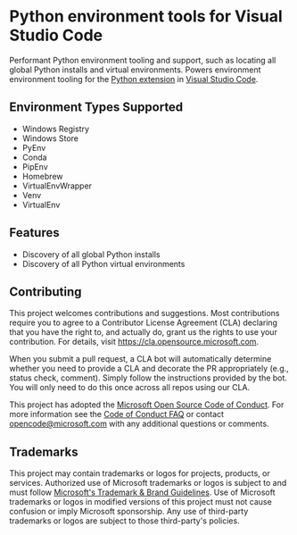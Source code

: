 # Python environment tools for Visual Studio Code

Performant Python environment tooling and support, such as locating all global Python installs and virtual environments. Powers environment environment tooling for the [Python extension](https://marketplace.visualstudio.com/items?itemName=ms-python.python) in [Visual Studio Code](https://code.visualstudio.com/).

## Environment Types Supported 
- Windows Registry
- Windows Store
- PyEnv
- Conda
- PipEnv
- Homebrew
- VirtualEnvWrapper
- Venv
- VirtualEnv

## Features 
- Discovery of all global Python installs
- Discovery of all Python virtual environments

## Contributing

This project welcomes contributions and suggestions.  Most contributions require you to agree to a
Contributor License Agreement (CLA) declaring that you have the right to, and actually do, grant us
the rights to use your contribution. For details, visit https://cla.opensource.microsoft.com.

When you submit a pull request, a CLA bot will automatically determine whether you need to provide
a CLA and decorate the PR appropriately (e.g., status check, comment). Simply follow the instructions
provided by the bot. You will only need to do this once across all repos using our CLA.

This project has adopted the [Microsoft Open Source Code of Conduct](https://opensource.microsoft.com/codeofconduct/).
For more information see the [Code of Conduct FAQ](https://opensource.microsoft.com/codeofconduct/faq/) or
contact [opencode@microsoft.com](mailto:opencode@microsoft.com) with any additional questions or comments.

## Trademarks

This project may contain trademarks or logos for projects, products, or services. Authorized use of Microsoft 
trademarks or logos is subject to and must follow 
[Microsoft's Trademark & Brand Guidelines](https://www.microsoft.com/en-us/legal/intellectualproperty/trademarks/usage/general).
Use of Microsoft trademarks or logos in modified versions of this project must not cause confusion or imply Microsoft sponsorship.
Any use of third-party trademarks or logos are subject to those third-party's policies.
